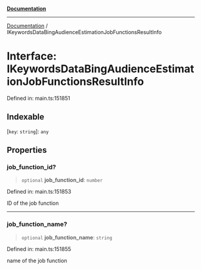 [**Documentation**](../README.md)

***

[Documentation](../README.md) / IKeywordsDataBingAudienceEstimationJobFunctionsResultInfo

# Interface: IKeywordsDataBingAudienceEstimationJobFunctionsResultInfo

Defined in: main.ts:151851

## Indexable

\[`key`: `string`\]: `any`

## Properties

### job\_function\_id?

> `optional` **job\_function\_id**: `number`

Defined in: main.ts:151853

ID of the job function

***

### job\_function\_name?

> `optional` **job\_function\_name**: `string`

Defined in: main.ts:151855

name of the job function
